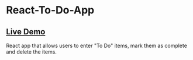 # React-To-Do-App
## [Live Demo](http://krummenCode.github.io/React-To-Do-App)

React app that allows users to enter "To Do" items, mark them as complete and delete the items.
